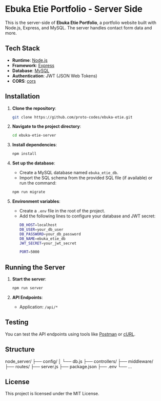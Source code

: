 # Ebuka Etie Portfolio - Server Side

This is the server-side of **Ebuka Etie Portfolio**, a portfolio website built with Node.js, Express, and MySQL. The server handles contact form data and more.

## Tech Stack
- **Runtime**: [Node.js](https://nodejs.org/)
- **Framework**: [Express](https://expressjs.com/)
- **Database**: [MySQL](https://www.mysql.com/)
- **Authentication**: JWT (JSON Web Tokens)
- **CORS**: [cors](https://www.npmjs.com/package/cors)

## Installation

1. **Clone the repository**:

   ```bash
   git clone https://github.com/proto-codes/ebuka-etie.git
   ```

2. **Navigate to the project directory**:

   ```bash
   cd ebuka-etie-server
   ```

3. **Install dependencies**:

   ```bash
   npm install
   ```

4. **Set up the database**:
   - Create a MySQL database named `ebuka_etie_db`.
   - Import the SQL schema from the provided SQL file (if available) or run the command:
   ```bash
   npm run migrate
   ```

5. **Environment variables**:
   - Create a `.env` file in the root of the project.
   - Add the following lines to configure your database and JWT secret:
     ```bash
     DB_HOST=localhost
     DB_USER=your_db_user
     DB_PASSWORD=your_db_password
     DB_NAME=ebuka_etie_db
     JWT_SECRET=your_jwt_secret

     PORT=5000
     ```

## Running the Server

1. **Start the server**:

   ```bash
   npm run server
   ```

2. **API Endpoints**:
   - Application: `/api/*`

## Testing
You can test the API endpoints using tools like [Postman](https://www.postman.com/) or [cURL](https://curl.se/).

## Structure

   node_server/
   ├── config/
   │   └── db.js
   ├── controllers/
   ├── middleware/
   ├── routes/
   ├── server.js
   ├── package.json
   ├── .env
   └── ...

## License

This project is licensed under the MIT License.

